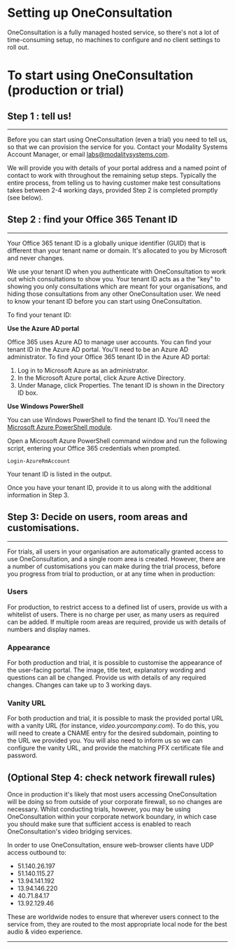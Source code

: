 # Setting up OneConsultation

OneConsultation is a fully managed hosted service, so there's not a lot of time-consuming setup, no machines to configure and no client settings to roll out. 

# To start using OneConsultation (production or trial)

## Step 1 : tell us!
----
Before you can start using OneConsultation (even a trial) you need to tell us, so that we can provision the service for you. Contact your Modality Systems Account Manager, or email [labs@modalitysystems.com](mailto:labs@modalitysystems.com).

We will provide you with details of your portal address and a named point of contact to work with throughout the remaining setup steps. Typically the entire process, from telling us to having customer make test consultations takes between 2-4 working days, provided Step 2 is completed promptly (see below).

## Step 2 : find your Office 365 Tenant ID
----

Your Office 365 tenant ID is a globally unique identifier (GUID) that is different than your tenant name or domain. It's allocated to you by Microsoft and never changes.

We use your tenant ID when you authenticate with OneConsultation to work out which consultations to show you. Your tenant ID acts as a the "key" to showing you only consultations which are meant for your organisations, and hiding those consultations from any other OneConsultation user. We need to know your tenant ID before you can start using OneConsultation.

To find your tenant ID:

**Use the Azure AD portal**

Office 365 uses Azure AD to manage user accounts. You can find your tenant ID in the Azure AD portal. You'll need to be an Azure AD administrator. To find your Office 365 tenant ID in the Azure AD portal:

 1. Log in to Microsoft Azure as an administrator.
 2. In the Microsoft Azure portal, click Azure Active Directory.
 3. Under Manage, click Properties. The tenant ID is shown in the Directory ID box.

**Use Windows PowerShell**

You can use Windows PowerShell to find the tenant ID. You'll need the [Microsoft Azure PowerShell module](https://go.microsoft.com/fwlink/p/?LinkId=717444).

Open a Microsoft Azure PowerShell command window and run the following script, entering your Office 365 credentials when prompted.

```
Login-AzureRmAccount
```

Your tenant ID is listed in the output.

Once you have your tenant ID, provide it to us along with the additional information in Step 3.

## Step 3: Decide on users, room areas and customisations.
----
For trials, all users in your organisation are automatically granted access to use OneConsultation, and a single room area is created. However, there are a number of customisations you can make during the trial process, before you progress from trial to production, or at any time when in production:

### Users
For production, to restrict access to a defined list of users, provide us with a whitelist of users. There is no charge per user, as many users as required can be added. If multiple room areas are required, provide us with details of numbers and display names.

### Appearance
For both production and trial, it is possible to customise the appearance of the user-facing portal. The image, title text, explanatory wording and questions can all be changed. Provide us with details of any required changes. Changes can take up to 3 working days.

### Vanity URL
For both production and trial, it is possible to mask the provided portal URL with a vanity URL (for instance, *video.yourcompany.com*). To do this, you will need to create a CNAME entry for the desired subdomain, pointing to the URL we provided you. You will also need to inform us so we can configure the vanity URL, and provide the matching PFX certificate file and password.

## (Optional Step 4: check network firewall rules)
Once in production it's likely that most users accessing OneConsultation will be doing so from outside of your corporate firewall, so no changes are necessary. Whilst conducting trials, however, you may be using OneConsultation within your corporate network boundary, in which case you should make sure that sufficient access is enabled to reach OneConsultation's video bridging services.

In order to use OneConsultation, ensure web-browser clients have UDP access outbound to:

 - 51.140.26.197
 - 51.140.115.27
 - 13.94.141.192
 - 13.94.146.220
 - 40.71.84.17
 - 13.92.129.46

These are worldwide nodes to ensure that wherever users connect to the service from, they are routed to the most appropriate local node for the best audio & video experience.







----------------------

